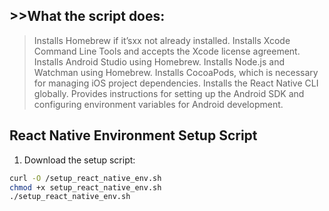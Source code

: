 ## >>**What the script does:**
>Installs Homebrew if it’sxx not already installed.
>Installs Xcode Command Line Tools and accepts the Xcode license agreement.
>Installs Android Studio using Homebrew.
>Installs Node.js and Watchman using Homebrew.
>Installs CocoaPods, which is necessary for managing iOS project dependencies.
>Installs the React Native CLI globally.
>Provides instructions for setting up the Android SDK and configuring environment variables for Android development.
>
## React Native Environment Setup Script

1. Download the setup script:

```bash
curl -O /setup_react_native_env.sh
chmod +x setup_react_native_env.sh
./setup_react_native_env.sh

